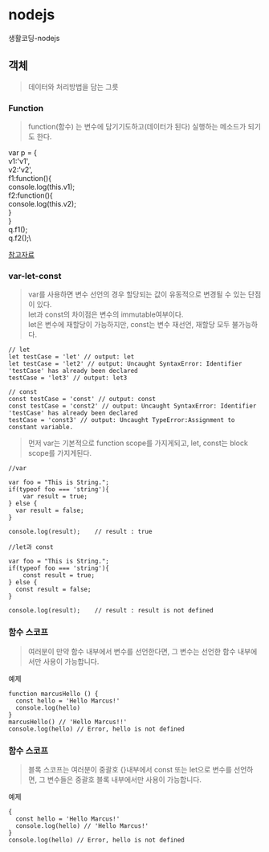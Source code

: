# nodejs
생활코딩-nodejs

## 객체
> 데이터와 처리방법을 담는 그릇

### Function
> function(함수) 는 변수에 담기기도하고(데이터가 된다) 실행하는 메소드가 되기도 한다.

var p = {\
  v1:'v1',\
  v2:'v2',\
  f1:function(){\
    console.log(this.v1);\
  f2:function(){\
    console.log(this.v2);\
    }\
 }\
 q.f1();\
 q.f2();\
 
 [참고자료](https://velog.io/@marcus/%EC%9E%90%EB%B0%94%EC%8A%A4%ED%81%AC%EB%A6%BD%ED%8A%B8-%EC%8A%A4%EC%BD%94%ED%94%84)
 
 ### var-let-const
 
 > var를 사용하면 변수 선언의 경우 할당되는 값이 유동적으로 변경될 수 있는 단점이 있다.\
 > let과 const의 차이점은 변수의 immutable여부이다.\
   let은 변수에 재할당이 가능하지만, const는 변수 재선언, 재할당 모두 불가능하다.

```
// let
let testCase = 'let' // output: let
let testCase = 'let2' // output: Uncaught SyntaxError: Identifier 'testCase' has already been declared
testCase = 'let3' // output: let3
```

```
// const
const testCase = 'const' // output: const
const testCase = 'const2' // output: Uncaught SyntaxError: Identifier 'testCase' has already been declared
testCase = 'const3' // output: Uncaught TypeError:Assignment to constant variable.
```

> 먼저 var는 기본적으로 function scope를 가지게되고, let, const는 block scope를 가지게된다.
```
//var

var foo = "This is String.";
if(typeof foo === 'string'){
	var result = true;
} else {
  var result = false;
}

console.log(result);    // result : true
```

```
//let과 const

var foo = "This is String.";
if(typeof foo === 'string'){
	const result = true;
} else {
  const result = false;
}

console.log(result);    // result : result is not defined
```

### 함수 스코프
> 여러분이 만약 함수 내부에서 변수를 선언한다면, 그 변수는 선언한 함수 내부에서만 사용이 가능합니다.

예제
```
function marcusHello () {
  const hello = 'Hello Marcus!'
  console.log(hello)
}
marcusHello() // 'Hello Marcus!!'
console.log(hello) // Error, hello is not defined
```
### 함수 스코프
> 블록 스코프는 여러분이 중괄호 {}내부에서 const 또는 let으로 변수를 선언하면, 그 변수들은 중괄호 블록 내부에서만 사용이 가능합니다.

예제
```
{
  const hello = 'Hello Marcus!'
  console.log(hello) // 'Hello Marcus!'
}
console.log(hello) // Error, hello is not defined
```

